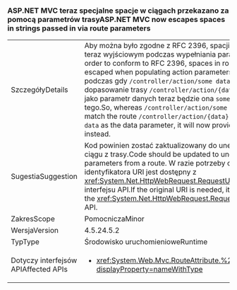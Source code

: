 ### <a name="aspnet-mvc-now-escapes-spaces-in-strings-passed-in-via-route-parameters"></a><span data-ttu-id="3a48c-101">ASP.NET MVC teraz specjalne spacje w ciągach przekazano za pomocą parametrów trasy</span><span class="sxs-lookup"><span data-stu-id="3a48c-101">ASP.NET MVC now escapes spaces in strings passed in via route parameters</span></span>

|   |   |
|---|---|
|<span data-ttu-id="3a48c-102">Szczegóły</span><span class="sxs-lookup"><span data-stu-id="3a48c-102">Details</span></span>|<span data-ttu-id="3a48c-103">Aby można było zgodne z RFC 2396, spacji w ścieżkach trasy są teraz wyjściowym podczas wypełniania parametry akcji z trasy.</span><span class="sxs-lookup"><span data-stu-id="3a48c-103">In order to conform to RFC 2396, spaces in route paths are now escaped when populating action parameters from a route.</span></span> <span data-ttu-id="3a48c-104">Tak podczas gdy <code>/controller/action/some data</code> wcześniej spowoduje dopasowanie trasy <code>/controller/action/{data}</code> i podaj <code>some data</code> jako parametr danych teraz będzie ona <code>some%20data</code> zamiast tego.</span><span class="sxs-lookup"><span data-stu-id="3a48c-104">So, whereas  <code>/controller/action/some data</code> would previously match the route <code>/controller/action/{data}</code> and provide <code>some data</code> as the data parameter, it will now provide <code>some%20data</code> instead.</span></span>|
|<span data-ttu-id="3a48c-105">Sugestia</span><span class="sxs-lookup"><span data-stu-id="3a48c-105">Suggestion</span></span>|<span data-ttu-id="3a48c-106">Kod powinien zostać zaktualizowany do unescape parametrów ciągu z trasy.</span><span class="sxs-lookup"><span data-stu-id="3a48c-106">Code should be updated to unescape string parameters from a route.</span></span> <span data-ttu-id="3a48c-107">W razie potrzeby oryginalnego identyfikatora URI jest dostępny z <xref:System.Net.HttpWebRequest.RequestUri>. OriginalString interfejsu API.</span><span class="sxs-lookup"><span data-stu-id="3a48c-107">If the original URI is needed, it can be accessed with the <xref:System.Net.HttpWebRequest.RequestUri>.OriginalString API.</span></span>|
|<span data-ttu-id="3a48c-108">Zakres</span><span class="sxs-lookup"><span data-stu-id="3a48c-108">Scope</span></span>|<span data-ttu-id="3a48c-109">Pomocnicza</span><span class="sxs-lookup"><span data-stu-id="3a48c-109">Minor</span></span>|
|<span data-ttu-id="3a48c-110">Wersja</span><span class="sxs-lookup"><span data-stu-id="3a48c-110">Version</span></span>|<span data-ttu-id="3a48c-111">4.5.2</span><span class="sxs-lookup"><span data-stu-id="3a48c-111">4.5.2</span></span>|
|<span data-ttu-id="3a48c-112">Typ</span><span class="sxs-lookup"><span data-stu-id="3a48c-112">Type</span></span>|<span data-ttu-id="3a48c-113">Środowisko uruchomieniowe</span><span class="sxs-lookup"><span data-stu-id="3a48c-113">Runtime</span></span>|
|<span data-ttu-id="3a48c-114">Dotyczy interfejsów API</span><span class="sxs-lookup"><span data-stu-id="3a48c-114">Affected APIs</span></span>|<ul><li><xref:System.Web.Mvc.RouteAttribute.%23ctor(System.String)?displayProperty=nameWithType></li></ul>|


